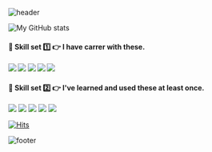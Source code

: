![header](https://capsule-render.vercel.app/api?type=waving&color=timeGradient&fontColor=FFFFFF&height=100&section=header&text=Hello%20world!👋&fontSize=30&animation=fadeIn&&fontAlignY=30)

![My GitHub stats](https://github-readme-stats.vercel.app/api?username=iam149cm&show_icons=true&theme=vue)

<div id="skill_one">
<h4>🏹 Skill set 1️⃣ 👉 I have carrer with these.<h4>

<span>
<img src="https://img.shields.io/badge/Spring-6DB33F?style=flat-square&logo=Spring&logoColor=white"/>
<img src="https://img.shields.io/badge/springboot-6DB33F?style=flat-square&logo=Springboot&logoColor=white"/>
<img src="https://img.shields.io/badge/JavaScript-F7DF1E?style=flat-square&logo=JavaScript&logoColor=white"/>
<img src="https://img.shields.io/badge/Linux-FCC624?style=flat-square&logo=Linux&logoColor=white"/>
<img src="https://img.shields.io/badge/MySQL-4479A1?style=flat-square&logo=MySQL&logoColor=white"/>
 </span>
</div>


<div id="skill_two"> 
<h4>🏹 Skill set 2️⃣ 👉 I've learned and used these at least once. </h4>
 <span>
<img src="https://img.shields.io/badge/Python-3766AB?style=flat-square&logo=Python&logoColor=white"/>
<img src="https://img.shields.io/badge/Django-092E20?style=flat-square&logo=Django&logoColor=white"/>
<img src="https://img.shields.io/badge/Node-339933?style=flat-square&logo=Node&logoColor=white"/>
<img src="https://img.shields.io/badge/React-61DAFB?style=flat-square&logo=React&logoColor=white"/>
<img src="https://img.shields.io/badge/MongoDB-47A248?style=flat-square&logo=MongoDB&logoColor=white"/>
 </span>
 
</div>

 <div></div>
 
 
[![Hits](https://hits.seeyoufarm.com/api/count/incr/badge.svg?url=https%3A%2F%2Fgithub.com%2Fiam149cm%2Fhit-counter&count_bg=%2379C83D&title_bg=%23555555&icon=github.svg&icon_color=%23E7E7E7&title=+Thanks+for+visiting%21+%F0%9F%91%80%E2%9C%A8&edge_flat=false)](https://hits.seeyoufarm.com)


 ![footer](https://capsule-render.vercel.app/api?section=footer&type=waving&color=timeGradient&height=70)
